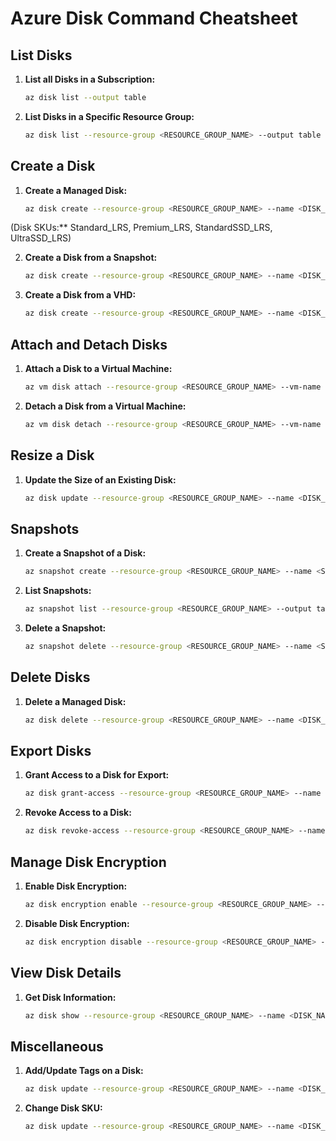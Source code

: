 # Azure Disk Command Cheatsheet

## List Disks

1. **List all Disks in a Subscription:**

   ```bash
   az disk list --output table

2. **List Disks in a Specific Resource Group:**

   ```bash
   az disk list --resource-group <RESOURCE_GROUP_NAME> --output table

## Create a Disk

1. **Create a Managed Disk:**

   ```bash
   az disk create --resource-group <RESOURCE_GROUP_NAME> --name <DISK_NAME> --size-gb <SIZE_IN_GB> --sku <DISK_SKU>

(Disk SKUs:** Standard_LRS, Premium_LRS, StandardSSD_LRS, UltraSSD_LRS)

2. **Create a Disk from a Snapshot:**

   ```bash
   az disk create --resource-group <RESOURCE_GROUP_NAME> --name <DISK_NAME> --source <SNAPSHOT_ID>

3. **Create a Disk from a VHD:**

   ```bash
   az disk create --resource-group <RESOURCE_GROUP_NAME> --name <DISK_NAME> --source <VHD_URL>

## Attach and Detach Disks

1. **Attach a Disk to a Virtual Machine:**

   ```bash
   az vm disk attach --resource-group <RESOURCE_GROUP_NAME> --vm-name <VM_NAME> --name <DISK_NAME>

2. **Detach a Disk from a Virtual Machine:**

   ```bash
   az vm disk detach --resource-group <RESOURCE_GROUP_NAME> --vm-name <VM_NAME> --name <DISK_NAME>

## Resize a Disk

1. **Update the Size of an Existing Disk:**

   ```bash
   az disk update --resource-group <RESOURCE_GROUP_NAME> --name <DISK_NAME> --size-gb <NEW_SIZE_IN_GB>

## Snapshots

1. **Create a Snapshot of a Disk:**

   ```bash
   az snapshot create --resource-group <RESOURCE_GROUP_NAME> --name <SNAPSHOT_NAME> --source <DISK_NAME>

2. **List Snapshots:**

   ```bash
   az snapshot list --resource-group <RESOURCE_GROUP_NAME> --output table

3. **Delete a Snapshot:**

   ```bash
   az snapshot delete --resource-group <RESOURCE_GROUP_NAME> --name <SNAPSHOT_NAME>

## Delete Disks

1. **Delete a Managed Disk:**
   ```bash
   az disk delete --resource-group <RESOURCE_GROUP_NAME> --name <DISK_NAME> --yes

## Export Disks

1. **Grant Access to a Disk for Export:**

   ```bash
   az disk grant-access --resource-group <RESOURCE_GROUP_NAME> --name <DISK_NAME> --duration-in-seconds <SECONDS> --access-level Read

2. **Revoke Access to a Disk:**

   ```bash
   az disk revoke-access --resource-group <RESOURCE_GROUP_NAME> --name <DISK_NAME>

## Manage Disk Encryption

1. **Enable Disk Encryption:**

   ```bash
   az disk encryption enable --resource-group <RESOURCE_GROUP_NAME> --disk-name <DISK_NAME> --key-encryption-key <KEY_URL> --key-encryption-key-vault <VAULT_NAME>

2. **Disable Disk Encryption:**

   ```bash
   az disk encryption disable --resource-group <RESOURCE_GROUP_NAME> --disk-name <DISK_NAME>

## View Disk Details

1. **Get Disk Information:**

   ```bash
   az disk show --resource-group <RESOURCE_GROUP_NAME> --name <DISK_NAME>

## Miscellaneous

1. **Add/Update Tags on a Disk:**

   ```bash
   az disk update --resource-group <RESOURCE_GROUP_NAME> --name <DISK_NAME> --set tags.<TAG_KEY>=<TAG_VALUE>

2. **Change Disk SKU:**

   ```bash
   az disk update --resource-group <RESOURCE_GROUP_NAME> --name <DISK_NAME> --sku <NEW_SKU>
